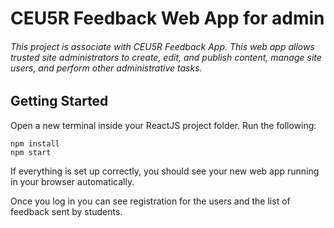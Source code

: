# CEU5R Feedback Web App for admin
###### This project is associate with CEU5R Feedback App. This web app allows trusted site administrators to create, edit, and publish content, manage site users, and perform other administrative tasks.


## Getting Started
Open a new terminal inside your ReactJS project folder. Run the following:
```
npm install
npm start
```
If everything is set up correctly, you should see your new web app running in your browser automatically.



Once you log in you can see registration for the users and the list of feedback sent by students.

